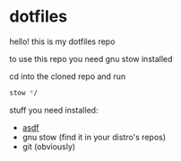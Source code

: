 # dotfiles
hello!
this is my dotfiles repo

to use this repo you need gnu stow installed

cd into the cloned repo and run
```bash
stow */
```

stuff you need installed:
- [asdf](https://asdf-vm.com/)
- gnu stow (find it in your distro's repos)
- git (obviously)

